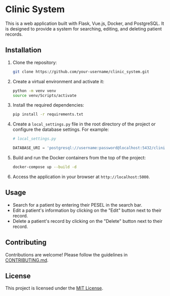 # Clinic System

This is a web application built with Flask, Vue.js, Docker, and PostgreSQL. It is designed to provide a system for searching, editing, and deleting patient records.

## Installation

1. Clone the repository:

   ```bash
   git clone https://github.com/your-username/clinic_system.git
   ```

2. Create a virtual environment and activate it:

   ```bash
   python -m venv venv
   source venv/Scripts/activate
   ```

3. Install the required dependencies:

   ```bash
   pip install -r requirements.txt
   ```

4. Create a `local_settings.py` file in the root directory of the project or configure the database settings. For example:

   ```python
   # local_settings.py

   DATABASE_URI = 'postgresql://username:password@localhost:5432/clinic_system'
   ```

5. Build and run the Docker containers from the top of the project:

   ```bash
   docker-compose up --build -d
   ```

6. Access the application in your browser at `http://localhost:5000`.

## Usage

- Search for a patient by entering their PESEL in the search bar.
- Edit a patient's information by clicking on the "Edit" button next to their record.
- Delete a patient's record by clicking on the "Delete" button next to their record.

## Contributing

Contributions are welcome! Please follow the guidelines in [CONTRIBUTING.md](CONTRIBUTING.md).

## License

This project is licensed under the [MIT License](LICENSE).
